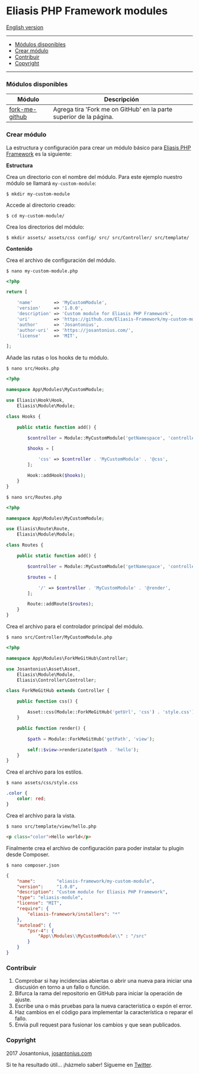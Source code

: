 # Eliasis PHP Framework modules

[English version](README-ES.md)

---

- [Módulos disponibles](#módulos-disponibles)
- [Crear módulo](#crear-módulo)
- [Contribuir](#contribuir)
- [Copyright](#copyright)

---

### Módulos disponibles

| Módulo | Descripción |
| --- | --- |
| [fork-me-github](https://github.com/Eliasis-Framework/fork-me-github) | Agrega tira 'Fork me on GitHub' en la parte superior de la página. |

### Crear módulo

La estructura y configuración para crear un módulo básico para [Eliasis PHP Framework](https://github.com/eliasis-framework/eliasis) es la siguiente:

**Estructura**

Crea un directorio con el nombre del módulo. Para este ejemplo nuestro módulo se llamará `my-custom-module`:

    $ mkdir my-custom-module

Accede al directorio creado:

    $ cd my-custom-module/

Crea los directorios del módulo:

    $ mkdir assets/ assets/css config/ src/ src/Controller/ src/template/

**Contenido**

Crea el archivo de configuración del módulo.

	$ nano my-custom-module.php 

```php
<?php

return [

    'name'        => 'MyCustomModule',
    'version'     => '1.0.0',
    'description' => 'Custom module for Eliasis PHP Framework',
    'uri'         => 'https://github.com/Eliasis-Framework/my-custom-module',
    'author'      => 'Josantonius',
    'author-uri'  => 'https://josantonius.com/',
    'license'     => 'MIT',

];
```

Añade las rutas o los hooks de tu módulo.

	$ nano src/Hooks.php 

```php
<?php

namespace App\Modules\MyCustomModule;

use Eliasis\Hook\Hook,
    Eliasis\Module\Module;

class Hooks {

    public static function add() {

        $controller = Module::MyCustomModule('getNamespace', 'controller');

        $hooks = [

            'css' => $controller . 'MyCustomModule' . '@css',
        ];

        Hook::addHook($hooks);
    }
}
```

	$ nano src/Routes.php 

```php
<?php

namespace App\Modules\MyCustomModule;

use Eliasis\Route\Route,
    Eliasis\Module\Module;

class Routes {

    public static function add() {

        $controller = Module::MyCustomModule('getNamespace', 'controller');

    	$routes = [

            '/' => $controller . 'MyCustomModule' . '@render',
        ];

        Route::addRoute($routes);
    }
}
```

Crea el archivo para el controlador principal del módulo.

	$ nano src/Controller/MyCustomModule.php 

```php
<?php

namespace App\Modules\ForkMeGitHub\Controller;

use Josantonius\Asset\Asset,
    Eliasis\Module\Module,
    Eliasis\Controller\Controller;

class ForkMeGitHub extends Controller {

    public function css() {

        Asset::css(Module::ForkMeGitHub('getUrl', 'css') . 'style.css');
    }

    public function render() {

        $path = Module::ForkMeGitHub('getPath', 'view');

        self::$view->renderizate($path . 'hello');
    }
}
```

Crea el archivo para los estilos.

	$ nano assets/css/style.css

```css
.color {
	color: red;
}
```

Crea el archivo para la vista.

	$ nano src/template/view/hello.php

```html
<p class="color">Hello world</p>
```

Finalmente crea el archivo de configuración para poder instalar tu plugin desde Composer.

	$ nano composer.json

```json
{
    "name":        "eliasis-framework/my-custom-module",
    "version":     "1.0.0",
    "description": "Custom module for Eliasis PHP Framework",
    "type": "eliasis-module",
    "license": "MIT",
    "require": {
        "eliasis-framework/installers": "*"
    },
    "autoload": {
        "psr-4": {
            "App\\Modules\\MyCustomModule\\" : "/src"
        }
    }
}

```

### Contribuir
1. Comprobar si hay incidencias abiertas o abrir una nueva para iniciar una discusión en torno a un fallo o función.
1. Bifurca la rama del repositorio en GitHub para iniciar la operación de ajuste.
1. Escribe una o más pruebas para la nueva característica o expón el error.
1. Haz cambios en el código para implementar la característica o reparar el fallo.
1. Envía pull request para fusionar los cambios y que sean publicados.

### Copyright

2017 Josantonius, [josantonius.com](https://josantonius.com/)

Si te ha resultado útil... ¡házmelo saber! Sígueme en [Twitter](https://twitter.com/Josantonius).